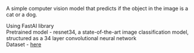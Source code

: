 A simple computer vision model that predicts if the object in the image is a cat or a dog.  

Using FastAI library   
Pretrained model - resnet34, a state-of-the-art image classification model, structured as a 34 layer convolutional neural network  
Dataset - <a href="[http://example.com](https://www.robots.ox.ac.uk/~vgg/data/pets/)" target="_blank">here</a>
